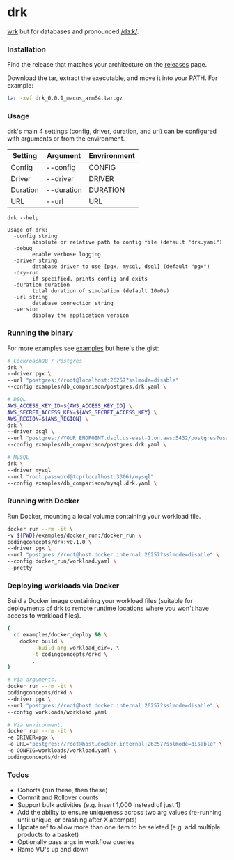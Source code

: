 # drk
[wrk](https://github.com/wg/wrk) but for databases and pronounced [/dɜːk/](https://dictionary.cambridge.org/pronunciation/english/dirk).

### Installation

Find the release that matches your architecture on the [releases](https://github.com/codingconcepts/drk/releases) page.

Download the tar, extract the executable, and move it into your PATH. For example:

```sh
tar -xvf drk_0.0.1_macos_arm64.tar.gz
```

### Usage

drk's main 4 settings (config, driver, duration, and url) can be configured with arguments or from the environment.

| Setting  | Argument   | Envrironment |
| -------- | ---------- | ------------ |
| Config   | --config   | CONFIG       |
| Driver   | --driver   | DRIVER       |
| Duration | --duration | DURATION     |
| URL      | --url      | URL          |

```
drk --help

Usage of drk:
  -config string
        absolute or relative path to config file (default "drk.yaml")
  -debug
        enable verbose logging
  -driver string
        database driver to use [pgx, mysql, dsql] (default "pgx")
  -dry-run
        if specified, prints config and exits
  -duration duration
        total duration of simulation (default 10m0s)
  -url string
        database connection string
  -version
        display the application version
```

### Running the binary

For more examples see [examples](examples/) but here's the gist:

```sh
# CockroachDB / Postgres
drk \
--driver pgx \
--url "postgres://root@localhost:26257?sslmode=disable"
--config examples/db_comparison/postgres.drk.yaml \

# DSQL
AWS_ACCESS_KEY_ID=${AWS_ACCESS_KEY_ID} \
AWS_SECRET_ACCESS_KEY=${AWS_SECRET_ACCESS_KEY} \
AWS_REGION=${AWS_REGION} \
drk \
--driver dsql \
--url "postgres://YOUR_ENDPOINT.dsql.us-east-1.on.aws:5432/postgres?user=admin&sslmode=verify-full&sslrootcert=AmazonRootCA1.pem"
--config examples/db_comparison/postgres.drk.yaml \

# MySQL
drk \
--driver mysql
--url "root:password@tcp(localhost:3306)/mysql"
--config examples/db_comparison/mysql.drk.yaml \
```

### Running with Docker

Run Docker, mounting a local volume containing your workload file.

```sh
docker run --rm -it \
-v ${PWD}/examples/docker_run:/docker_run \
codingconcepts/drk:v0.1.0 \
--driver pgx \
--url "postgres://root@host.docker.internal:26257?sslmode=disable" \
--config docker_run/workload.yaml \
--pretty
```

### Deploying workloads via Docker

Build a Docker image containing your workload files (suitable for deployments of drk to remote runtime locations
where you won't have access to workload files).

```sh
(
  cd examples/docker_deploy && \
	docker build \
		--build-arg workload_dir=. \
		-t codingconcepts/drkd \
		.
)

# Via arguments.
docker run --rm -it \
codingconcepts/drkd \
--driver pgx \
--url "postgres://root@host.docker.internal:26257?sslmode=disable" \
--config workloads/workload.yaml

# Via environment.
docker run --rm -it \
-e DRIVER=pgx \
-e URL="postgres://root@host.docker.internal:26257?sslmode=disable" \
-e CONFIG=workloads/workload.yaml \
codingconcepts/drkd
```

### Todos

* Cohorts (run these, then these)
* Commit and Rollover counts
* Support bulk activities (e.g. insert 1,000 instead of just 1)
* Add the ability to ensure uniqueness across two arg values (re-running until unique, or crashing after X attempts)
* Update ref to allow more than one item to be seleted (e.g. add multiple products to a basket)
* Optionally pass args in workflow queries
* Ramp VU's up and down

